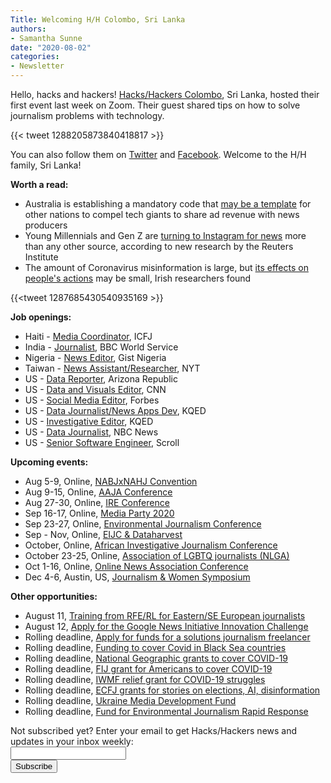 ```yaml
---
Title: Welcoming H/H Colombo, Sri Lanka
authors: 
- Samantha Sunne
date: "2020-08-02"
categories:
- Newsletter
---
```


Hello, hacks and hackers! [Hacks/Hackers Colombo](https://www.meetup.com/en-AU/Hacks-Hackers-Colombo/), Sri Lanka, hosted their first event last week on Zoom. Their guest shared tips on how to solve journalism problems with technology.

{{< tweet 1288205873840418817 >}}

You can also follow them on [Twitter](https://twitter.com/HacksHackersCMB) and [Facebook](https://www.facebook.com/HacksHackersSriLanka/). Welcome to the H/H family, Sri Lanka!

**Worth a read:**

* Australia is establishing a mandatory code that [may be a template](https://techcrunch.com/2020/07/31/australia-now-has-a-template-for-forcing-facebook-and-google-to-pay-for-news/) for other nations to compel tech giants to share ad revenue with news producers
* Young Millennials and Gen Z are [turning to Instagram for news](https://www.theguardian.com/lifeandstyle/2020/jul/27/instagram-news-source-social-media) more than any other source, according to new research by the Reuters Institute
* The amount of Coronavirus misinformation is large, but [its effects on people's actions](https://www.niemanlab.org/2020/07/how-much-does-fake-coronavirus-news-affect-peoples-real-life-health-behavior/) may be small, Irish researchers found

{{<tweet 1287685430540935169 >}}

**Job openings:**

*   Haiti - [Media Coordinator](https://www.icfj.org/about/jobs/prosafe-media-haiti-coordinator-0), ICFJ
*   India - [Journalist](https://careerssearch.bbc.co.uk/jobs/job/Journalist-Sinhala-Service/50108), BBC World Service
*   Nigeria - [News Editor](https://careerssearch.bbc.co.uk/jobs/job/Editor-Gist-Nigeria/49861), Gist Nigeria
*   Taiwan - [News Assistant/Researcher](https://nytimes.wd5.myworkdayjobs.com/en-US/INYT/job/Work-at-Home-Taiwan/Researcher_REQ-007830), NYT
*   US - [Data Reporter](https://usr58.dayforcehcm.com/CandidatePortal/en-US/gannett/Posting/View/31777), Arizona Republic
*   US - [Data and Visuals Editor](https://www.warnermediacareers.com/job/los-angeles/data-and-visuals-editor-race-and-policing/1174/16760773), CNN
*   US - [Social Media Editor](https://apply.workable.com/forbes-media/j/12E7160F45/), Forbes
*   US - [Data Journalist/News Apps Dev](https://kqed.applytojob.com/apply/jm4hWFi5fZ/LimitedTerm-Data-JournalistNews-App-Developer), KQED
*   US - [Investigative Editor](https://kqed.applytojob.com/apply/NOTfmj5P9C/LimitedTerm-Senior-Editor-Investigations), KQED
*   US - [Data Journalist](https://nbcnewsdigitaljobs.com/post/624890570669703168/data-journalist-nbc-news-digital), NBC News
*   US - [Senior Software Engineer](https://apply.workable.com/scroll/j/93F84C30AE/), Scroll

**Upcoming events:**

*   Aug 5-9, Online, [NABJxNAHJ Convention](https://www.nabjnahjconvention.com/index.cfm)
*   Aug 9-15, Online, [AAJA Conference](https://www.aaja20.org)
*   Aug 27-30, Online, [IRE Conference](https://www.ire.org/events-and-training/event/4125)
*   Sep 16-17, Online, [Media Party 2020](https://www.meetup.com/HacksHackersBA/events/272055399/)
*   Sep 23-27, Online, [Environmental Journalism Conference](https://conference.sej.org)
*   Sep - Nov, Online, [EIJC & Dataharvest](https://dataharvest.eu/)
*   October, Online, [African Investigative Journalism Conference](https://journalism.co.za/aijc/)
*   October 23-25, Online, [Association of LGBTQ journalists (NLGA)](https://www.nlgja.org/2020/)
*   Oct 1-16, Online, [Online News Association Conference](https://journalists.org/conference/)
*   Dec 4-6, Austin, US, [Journalism & Women Symposium](https://jaws.org/conference/)

**Other opportunities:**

*   August 11, [Training from RFE/RL for Eastern/SE European journalists](https://pressroom.rferl.org/call-for-applications-vaclav-havel-journalism-fellowship-2020-2021#:~:text=Deadline%20for%20applications%3A%20August%2011,profession%20in%20support%20of%20pluralism.)
*   August 12, [Apply for the Google News Initiative Innovation Challenge](https://newsinitiative.withgoogle.com/innovation-challenges/how-to-apply/NA/)
*   Rolling deadline, [Apply for funds for a solutions journalism freelancer](https://sojoexchange.squarespace.com/win-support-for-a-sojo-freelancer)
*   Rolling deadline, [Funding to cover Covid in Black Sea countries](https://www.gmfus.org/program/black-sea-trust-regional-cooperation)
*   Rolling deadline, [National Geographic grants to cover COVID-19](https://twitter.com/BradfordPearson/status/1243680491208925184?s=19)
*   Rolling deadline, [FIJ grant for Americans to cover COVID-19](https://investigate.submittable.com/submit/163797/coronavirus-rolling-grant-for-u-s-freelancers)
*   Rolling deadline, [IWMF relief grant for COVID-19 struggles](https://iwmf.submittable.com/submit/41e7f7ce-db40-4ff6-873f-e24450e27497/journalism-relief-fund-english)
*   Rolling deadline, [ECFJ grants for stories on elections, AI, disinformation](https://www.eyebeam.org/eyebeam-center-for-the-future-of-journalism/)
*   Rolling deadline, [Ukraine Media Development Fund](http://ijnet.org/en/opportunities/media-development-grants-available-ukraine)
*   Rolling deadline, [Fund for Environmental Journalism Rapid Response](https://www.sej.org/initiatives/fund-for-environmental-journalism)

<div id="mc_embed_signup"><form id="mc-embedded-subscribe-form" class="validate" action="//hackshackers.us1.list-manage.com/subscribe/post?u=c56f2e53d5ed6ef87f8aaa75c&amp;id=fb2bc6f10b" method="post" name="mc-embedded-subscribe-form" novalidate="" target="_blank">
<div id="mc_embed_signup_scroll">
<div class="mc-field-group"><label for="mce-EMAIL">Not subscribed yet? Enter your email to get Hacks/Hackers news and updates in your inbox weekly:  </label></div>
<div class="mc-field-group"><input id="mce-EMAIL" class="required email" name="EMAIL" type="email" value="" /></div>
<!-- real people should not fill this in and expect good things - do not remove this or risk form bot signups-->
<div style="position: absolute; left: -5000px;"><input tabindex="-1" name="b_c56f2e53d5ed6ef87f8aaa75c_fb2bc6f10b" type="text" value="" /></div>
<div class="clear"><input id="mc-embedded-subscribe" class="button" name="subscribe" type="submit" value="Subscribe" /></div>
</div>
</form></div>
<!--End mc_embed_signup-->

<meta name="twitter:card" content="summary">
<meta name="twitter:image:src" content="https://hackshackers.com/content-images/about/hackshackers_logomark.png">
